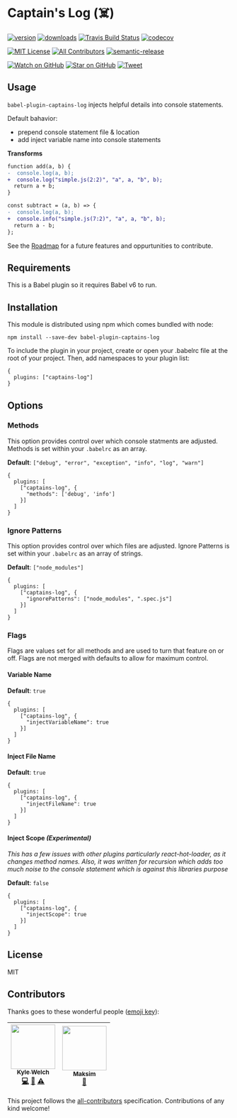# Captain's Log (☠️)


[![version](https://img.shields.io/npm/v/babel-plugin-captains-log.svg?style=flat-square)](http://npm.im/babel-plugin-captains-log)
[![downloads](https://img.shields.io/npm/dm/babel-plugin-captains-log.svg?style=flat-square)](http://npm-stat.com/charts.html?package=babel-plugin-captains-log)
[![Travis Build Status](https://img.shields.io/travis/kwelch/babel-plugin-captains-log.svg?style=flat-square)](https://travis-ci.org/kwelch/babel-plugin-captains-log)
[![codecov](https://codecov.io/gh/kwelch/babel-plugin-captains-log/branch/master/graph/badge.svg?style=flat-square)](https://codecov.io/gh/kwelch/babel-plugin-captains-log)

[![MIT License](https://img.shields.io/npm/l/kwelch.svg?style=flat-square)](http://opensource.org/licenses/MIT)
[![All Contributors](https://img.shields.io/badge/all_contributors-2-orange.svg?style=flat-square)](#contributors)
[![semantic-release](https://img.shields.io/badge/%20%20%F0%9F%93%A6%F0%9F%9A%80-semantic--release-e10079.svg?style=flat-square)](https://github.com/semantic-release/semantic-release)

[![Watch on GitHub](https://img.shields.io/github/watchers/kwelch/babel-plugin-captains-log.svg?style=social)](https://github.com/kwelch/babel-plugin-captains-log/watchers)
[![Star on GitHub](https://img.shields.io/github/stars/kwelch/babel-plugin-captains-log.svg?style=social)](https://github.com/kwelch/babel-plugin-captains-log/stargazers)
[![Tweet](https://img.shields.io/twitter/url/https/github.com/kwelch/babel-plugin-captains-log.svg?style=social)](https://twitter.com/intent/tweet?text=Check%20out%20babel-plugin-captains-log!%20https://github.com/kwelch/babel-plugin-captains-log%20%F0%9F%91%8D)

## Usage

`babel-plugin-captains-log` injects helpful details into console statements.

Default bahavior:
- prepend console statement file & location
- add inject variable name into console statements

**Transforms**
```diff
function add(a, b) {
-  console.log(a, b);
+  console.log("simple.js(2:2)", "a", a, "b", b);
  return a + b;
}

const subtract = (a, b) => {
-  console.log(a, b);
+  console.info("simple.js(7:2)", "a", a, "b", b);
  return a - b;
};
```

See the [Roadmap][roadmap] for a future features and oppurtunities to contribute.

## Requirements

This is a Babel plugin so it requires Babel v6 to run.

## Installation

This module is distributed using npm which comes bundled with node:
```
npm install --save-dev babel-plugin-captains-log
```

To include the plugin in your project, create or open your .babelrc file at the root of your project. Then, add namespaces to your plugin list:
```
{
  plugins: ["captains-log"]
}
```

## Options

### Methods
This option provides control over which console statments are adjusted. Methods is set within your `.babelrc` as an array.

**Default**: `["debug", "error", "exception", "info", "log", "warn"]`

```
{
  plugins: [
    ["captains-log", {
      "methods": ['debug', 'info']
    }]
  ]
}
```

### Ignore Patterns
This option provides control over which files are adjusted. Ignore Patterns is set within your `.babelrc` as an array of strings.

**Default**: `["node_modules"]`

```
{
  plugins: [
    ["captains-log", {
      "ignorePatterns": ["node_modules", ".spec.js"]
    }]
  ]
}
```

### Flags
Flags are values set for all methods and are used to turn that feature on or off. Flags are not merged with defaults to allow for maximum control.


#### Variable Name
**Default**: `true`

```
{
  plugins: [
    ["captains-log", {
      "injectVariableName": true
    }]
  ]
}
```

#### Inject File Name
**Default**: `true`

```
{
  plugins: [
    ["captains-log", {
      "injectFileName": true
    }]
  ]
}
```

#### Inject Scope _(Experimental)_
_This has a few issues with other plugins particularly react-hot-loader, as it changes method names. Also, it was written for recursion which adds too much noise to the console statement which is against this libraries purpose_

**Default**: `false`

```
{
  plugins: [
    ["captains-log", {
      "injectScope": true
    }]
  ]
}
```

## License

MIT

## Contributors

Thanks goes to these wonderful people ([emoji key](https://github.com/kentcdodds/all-contributors#emoji-key)):

<!-- ALL-CONTRIBUTORS-LIST:START - Do not remove or modify this section -->
| [<img src="https://avatars0.githubusercontent.com/u/1295580?v=3" width="100px;"/><br /><sub>Kyle Welch</sub>](http://www.krwelch.com)<br />[💻](https://github.com/kwelch/babel-plugin-captains-log/commits?author=kwelch "Code") [📖](https://github.com/kwelch/babel-plugin-captains-log/commits?author=kwelch "Documentation") [⚠️](https://github.com/kwelch/babel-plugin-captains-log/commits?author=kwelch "Tests") | [<img src="https://avatars1.githubusercontent.com/u/9456433?v=4" width="100px;"/><br /><sub>Maksim</sub>](https://github.com/mqklin)<br />[🐛](https://github.com/kwelch/babel-plugin-captains-log/issues?q=author%3Amqklin "Bug reports") |
| :---: | :---: |
<!-- ALL-CONTRIBUTORS-LIST:END -->

This project follows the [all-contributors](https://github.com/kentcdodds/all-contributors) specification. Contributions of any kind welcome!


[roadmap]: https://github.com/kwelch/babel-plugin-captains-log#roadmap

